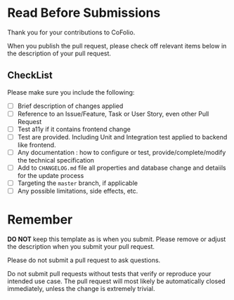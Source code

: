 # Read Before Submissions

Thank you for your contributions to CoFolio.

When you publish the pull request, please check off relevant items below in the description of your pull request.

## CheckList
Please make sure you include the following:

- [ ] Brief description of changes applied
- [ ] Reference to an Issue/Feature, Task or User Story, even other Pull Request
- [ ] Test a11y if it contains frontend change
- [ ] Test are provided. Including Unit and Integration test applied to backend like frontend.
- [ ] Any documentation : how to configure or test, provide/complete/modify the technical specification
- [ ] Add to `CHANGELOG.md` file all properties and database change and detaiils for the update process
- [ ] Targeting the `master` branch, if applicable
- [ ] Any possible limitations, side effects, etc.

# Remember

**DO NOT** keep this template as is when you submit. Please remove or adjust the description when you submit your pull request.

Please do not submit a pull request to ask questions.

Do not submit pull requests without tests that verify or reproduce your intended use case. The pull request will
most likely be automatically closed immediately, unless the change is extremely trivial. 

